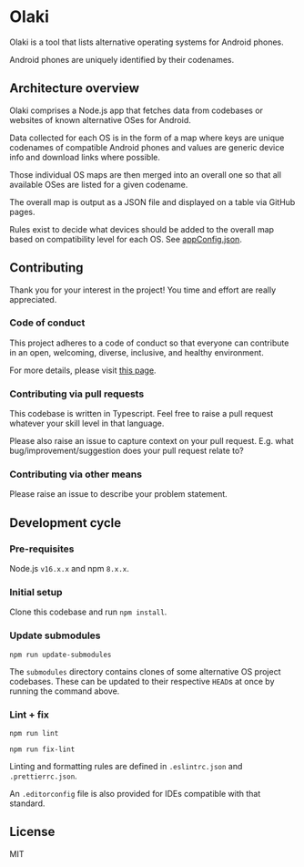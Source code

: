 # Olaki

Olaki is a tool that lists alternative operating systems for Android phones.

Android phones are uniquely identified by their codenames.

## Architecture overview

Olaki comprises a Node.js app that fetches data from codebases or websites of known alternative OSes for Android.

Data collected for each OS is in the form of a map where keys are unique codenames of compatible Android phones and values are
generic device info and download links where possible.

Those individual OS maps are then merged into an overall one so that all available OSes are listed for a given codename. 

The overall map is output as a JSON file and displayed on a table via GitHub pages.

Rules exist to decide what devices should be added to the overall map based on compatibility level for each OS. See [appConfig.json](./appConfig.json).

## Contributing

Thank you for your interest in the project! You time and effort are really appreciated.

### Code of conduct

This project adheres to a code of conduct so that everyone can contribute in an open, welcoming, diverse, inclusive, and healthy environment.

For more details, please visit [this page](https://www.contributor-covenant.org/version/2/1/code_of_conduct/).

### Contributing via pull requests

This codebase is written in Typescript. Feel free to raise a pull request whatever your skill level in that language.

Please also raise an issue to capture context on your pull request. E.g. what bug/improvement/suggestion does your pull request relate to?

### Contributing via other means

Please raise an issue to describe your problem statement.

## Development cycle

### Pre-requisites

Node.js `v16.x.x` and npm `8.x.x`.

### Initial setup

Clone this codebase and run `npm install`.

### Update submodules

`npm run update-submodules`

The `submodules` directory contains clones of some alternative OS project codebases. These can be updated to their respective `HEAD`s at once by running the command above. 

### Lint + fix

`npm run lint`

`npm run fix-lint`

Linting and formatting rules are defined in `.eslintrc.json` and `.prettierrc.json`.

An `.editorconfig` file is also provided for IDEs compatible with that standard.

## License

MIT
